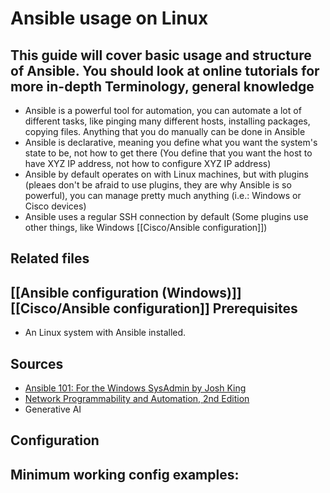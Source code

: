 # Ansible usage on Linux

This guide will cover basic usage and structure of Ansible. You should look at online tutorials for more in-depth 
Terminology, general knowledge
---
- Ansible is a powerful tool for automation, you can automate a lot of different tasks, like pinging many different hosts, installing packages, copying files. Anything that you do manually can be done in Ansible
- Ansible is declarative, meaning you define what you want the system's state to be, not how to get there (You define that you want the host to have XYZ IP address, not how to configure XYZ IP address)
- Ansible by default operates on with Linux machines, but with plugins (pleaes don't be afraid to use plugins, they are why Ansible is so powerful), you can manage pretty much anything (i.e.: Windows or Cisco devices)
- Ansible uses a regular SSH connection by default (Some plugins use other things, like Windows [[Cisco/Ansible configuration]])

Related files
---
[[Ansible configuration (Windows)]]
[[Cisco/Ansible configuration]]
Prerequisites
---
- An Linux system with Ansible installed.

Sources
---
- [Ansible 101: For the Windows SysAdmin by Josh King](https://www.youtube.com/watch?v=SqO2HkKep90)
- [Network Programmability and Automation, 2nd Edition](https://www.oreilly.com/library/view/network-programmability-and/9781098110826/)
- Generative AI

Configuration
---


Minimum working config examples:
---